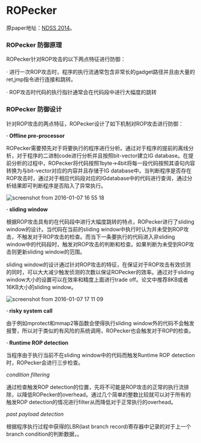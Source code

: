 # ROPecker

原paper地址：[NDSS 2014](http://www.internetsociety.org/doc/ropecker-generic-and-practical-approach-defending-against-rop-attacks)。

### ROPecker 防御原理

ROPecker针对ROP攻击的以下两点特征进行防御：

· 进行一次ROP攻击时，程序的执行流通常包含非常长的gadget路径并且由大量的ret,jmp指令进行连接和跳转。

· ROP攻击时代码的执行指针通常会在代码段中进行大幅度的跳转

### ROPecker 防御设计

针对ROP攻击的两点特征，ROPecker设计了如下机制对ROP攻击进行防御：

**· Offline pre-processor**

ROPecker需要预先对于将要执行的程序进行分析。通过对于程序的提前的离线分析，对于程序的二进制code进行分析并且按照bit-vector建立IG database。在提前分析的过程中，ROPecker将代码按照1byte->4bit将每一段代码按照其语句内容转换为与bit-vector对应的内容并且存储于IG database中。当判断程序是否存在ROP攻击时，通过对于相应代码段对应的IGdatabase中的代码进行查询，通过分析结果即可判断程序是否陷入了异常执行。

![screenshot from 2016-01-07 16 55 18](https://cloud.githubusercontent.com/assets/7068001/12166254/9479ff00-b55f-11e5-8922-f566da659cbd.png)

**· sliding window**

根据ROP攻击具有的在代码段中进行大幅度跳转的特点，ROPecker进行了sliding window的设计。当代码在当前的sliding window中执行时认为并未受到ROP攻击，不触发对于ROP攻击的检查。而当下一条要执行的代码进入非sliding window中的代码段时，触发对ROP攻击的判断和检查。如果判断为未受到ROP攻击则更新sliding window的范围。

sliding window的设计通过针对ROP攻击的特征，在保证对于ROP攻击有效侦测的同时，可以大大减少触发侦测的次数以保证ROPecker的效率。通过对于sliding window大小的设置可以在效率和精度上面进行trade off。论文中推荐8KB或者16KB大小的sliding window。

![screenshot from 2016-01-07 17 11 09](https://cloud.githubusercontent.com/assets/7068001/12166552/b20bc826-b561-11e5-844b-6f0c03b41992.png)

**· risky system call**

由于例如mprotect和mmap2等函数会使得执行sliding window外的代码不会触发报警，所以对于类似的有风险的系统调用，ROPecker也会触发对于ROP的检查。

**· Runtime ROP detection**

当程序由于执行当前不在sliding window中的代码而触发Runtime ROP detection时，ROPecker会进行三步检查。

*condition filtering*

 通过检查触发ROP detection的位置，先将不可能是ROP攻击的正常的执行流排除，以降低ROPecker的overhead。通过几个简单的整数比较就可以对于所有的触发ROP detection的情况进行filter从而降低对于正常执行的overhead。
 
*past payload detection*

根据程序执行过程中获得的LBR(last branch record)寄存器中记录的对于上一个branch condition的判断数据，。

